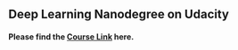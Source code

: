 ## Deep Learning Nanodegree on Udacity

#### Please find the [Course Link](https://www.udacity.com/course/deep-learning-nanodegree--nd101?gclid=CjwKCAjwu5CDBhB9EiwA0w6sLTozFXSK96XsQlufKAhW12LnnF_6IbZ73dso3qT1TB-9fboXAul-wBoCw7QQAvD_BwE&utm_campaign=8305564469_c&utm_keyword=udacity%20deep%20learning_e&utm_medium=ads_r&utm_source=gsem_brand&utm_term=84142986623) here.
